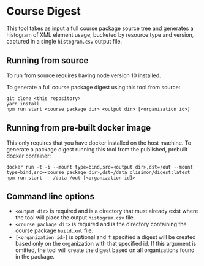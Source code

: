 # Course Digest

This tool takes as input a full course package source tree and generates a  histogram of XML element usage, bucketed by resource type and version, captured in a single `histogram.csv` output file. 

## Running from source

To run from source requires having node version 10 installed.

To generate a full course package digest using this tool from source:

```
git clone <this repository>
yarn install
npm run start <course package dir> <output dir> [<organization id>]
```

## Running from pre-built docker image

This only requires that you have docker installed on the host machine. To generate a package 
digest running this tool from the published, prebuilt docker container:

```
docker run -t -i --mount type=bind,src=<output dir>,dst=/out --mount type=bind,src=<course package dir>,dst=/data olisimon/digest:latest npm run start -- /data /out [<organization id]>
```

## Command line options

* `<output dir>` is required and is a directory that must already exist where the tool will place the output `histogram.csv` file.  
* `<course package dir>` is required and is the directory containing the course package `build.xml` file.
* `[<organization id>]` is optional and if specified a digest will be created based only on the organization with that specified id.  If this argument is omitted, the tool will create the digest based on all organizations found in the package. 
